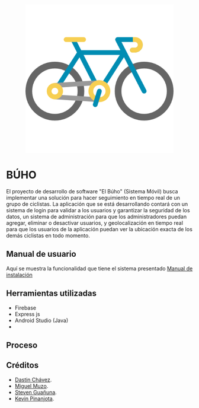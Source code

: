 <p align="center"><a href="https://offhouse.vercel.app" target="_blank"><img src="https://github.com/Miguel-EMC/CiclistasFinal/blob/master/app/src/main/res/drawable/logo.png" width="400" alt="Laravel Logo"></a></p>

# BÚHO

El proyecto de desarrollo de software "El Búho" (Sistema Móvil) busca implementar una solución para hacer seguimiento en tiempo real de un grupo de ciclistas. La aplicación que se está desarrollando contará con un sistema de login para validar a los usuarios y garantizar la seguridad de los datos, un sistema de administración para que los administradores puedan agregar, eliminar o desactivar usuarios, y geolocalización en tiempo real para que los usuarios de la aplicación puedan ver la ubicación exacta de los demás ciclistas en todo momento.



## Manual de usuario
Aquí se muestra la funcionalidad que tiene el sistema presentado
[Manual de instalación](https://www.youtube.com/watch?v=h8H4d59ng8E)

## Herramientas utilizadas 
- Firebase
- Express js
- Android Studio (Java)
- 
## Proceso






## Créditos

- [Dastin Chávez](https://github.com/Dustinouwu).
- [Miguel Muzo](https://github.com/Miguel-EMC).
- [Steven Guañuna](https://github.com/Seknys).
- [Kevin Pinanjota](https://github.com/kevinpinan).
